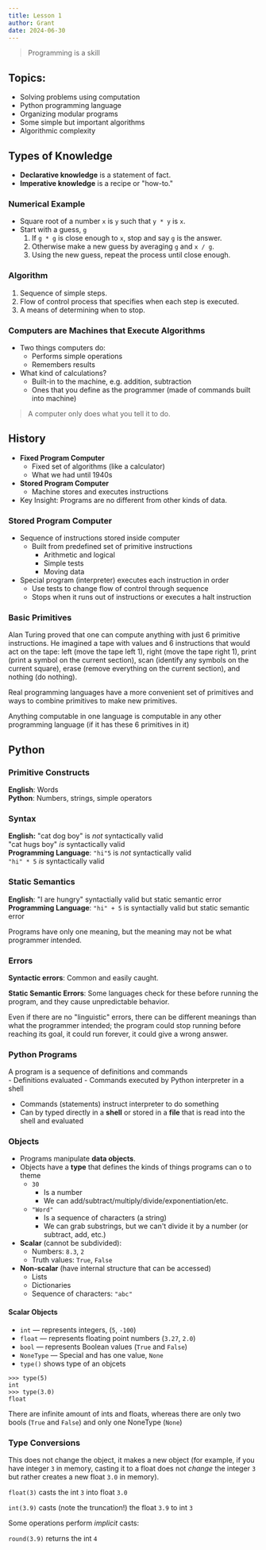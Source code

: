 ```yaml
---
title: Lesson 1
author: Grant
date: 2024-06-30
---
```

> Programming is a skill  

## Topics:  
- Solving problems using computation  
- Python programming language  
- Organizing modular programs  
- Some simple but important algorithms  
- Algorithmic complexity  

## Types of Knowledge
- **Declarative knowledge** is a statement of fact.
- **Imperative knowledge** is a recipe or "how-to."

### Numerical Example
- Square root of a number `x` is `y` such that `y * y` is `x`.
- Start with a guess, `g`
	1. If `g * g` is close enough to `x`, stop and say `g` is the answer.
	2. Otherwise make a new guess by averaging `g` and `x / g`.
	3. Using the new guess, repeat the process until close enough.

### Algorithm
1. Sequence of simple steps.
2. Flow of control process that specifies when each step is executed.
3. A means of determining when to stop.

### Computers are Machines that Execute Algorithms
- Two things computers do:
	- Performs simple operations
	- Remembers results
- What kind of calculations?
	- Built-in to the machine, e.g. addition, subtraction
	- Ones that you define as the programmer (made of commands built into machine)
> A computer only does what you tell it to do.

## History
- **Fixed Program Computer**
	- Fixed set of algorithms (like a calculator)
	- What we had until 1940s
- **Stored Program Computer**
	- Machine stores and executes instructions
- Key Insight: Programs are no different from other kinds of data.

### Stored Program Computer
- Sequence of instructions stored inside computer
	- Built from predefined set of primitive instructions
		- Arithmetic and logical
		- Simple tests
		- Moving data
- Special program (interpreter) executes each instruction in order
	- Use tests to change flow of control through sequence
	- Stops when it runs out of instructions or executes a halt instruction

### Basic Primitives
Alan Turing proved that one can compute anything with just 6 primitive instructions. He imagined a tape with values and 6 instructions that would act on the tape: left (move the tape left 1), right (move the tape right 1), print (print a symbol on the current section), scan (identify any symbols on the current square), erase (remove everything on the current section), and nothing (do nothing).

Real programming languages have a more convenient set of primitives and ways to combine primitives to make new primitives.

Anything computable in one language is computable in any other programming language (if it has these 6 primitives in it)

## Python

### Primitive Constructs
**English**: Words  
**Python**: Numbers, strings, simple operators  

### Syntax
**English:** "cat dog boy" is *not* syntactically valid  
"cat hugs boy" *is* syntactically valid  
**Programming Language**: `"hi"5` is *not* syntactically valid  
`"hi" * 5` *is* syntactically valid  

### Static Semantics
**English**: "I are hungry" syntactially valid but static semantic error  **Programming Language**: `"hi" + 5` is syntactially valid but static semantic error  

Programs have only one meaning, but the meaning may not be what programmer intended.  

### Errors
**Syntactic errors**: Common and easily caught.
  
**Static Semantic Errors**: Some languages check for these before running the program, and they cause unpredictable behavior.  

Even if there are no "linguistic" errors, there can be different meanings than what the programmer intended; the program could stop running before reaching its goal, it could run forever, it could give a wrong answer.  

### Python Programs
A program is a sequence of definitions and commands  
	- Definitions evaluated
	- Commands executed by Python interpreter in a shell
- Commands (statements) instruct interpreter to do something
- Can by typed directly in a **shell** or stored in a **file** that is read into the shell and evaluated

### Objects
- Programs manipulate **data objects**.
- Objects have a **type** that defines the kinds of things programs can o to theme
	- `30`
		- Is a number
		- We can add/subtract/multiply/divide/exponentiation/etc.
	- `"Word"`
		- Is a sequence of characters (a string)
		- We can grab substrings, but we can't divide it by a number (or subtract, add, etc.)
- **Scalar** (cannot be subdivided):
	- Numbers: `8.3`, `2`
	- Truth values: `True`, `False`
- **Non-scalar** (have internal structure that can be accessed)
	- Lists
	- Dictionaries
	- Sequence of characters: `"abc"`
#### Scalar Objects
- `int` — represents integers, (`5`, `-100`)
- `float` — represents floating point numbers (`3.27`, `2.0`)
- `bool` — represents Boolean values (`True` and `False`)
- `NoneType` — Special and has one value, `None`
- `type()` shows type of an objcets
```
>>> type(5)
int
>>> type(3.0)
float
```

There are infinite amount of ints and floats, whereas there are only two bools (`True` and `False`) and only one NoneType (`None`)  

### Type Conversions
This does not change the object, it makes a new object (for example, if you have integer `3` in memory, casting it to a float does not *change* the integer `3` but rather creates a new float `3.0` in memory).  

`float(3)` casts the int `3` into float `3.0`  

`int(3.9)` casts (note the truncation!) the float `3.9` to int `3`  

Some operations perform *implicit* casts:  

`round(3.9)` returns the int `4`  